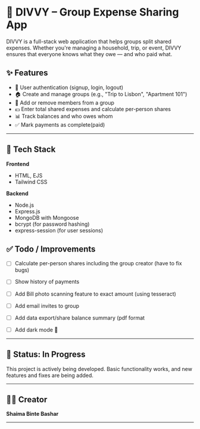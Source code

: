 # 💸 DIVVY – Group Expense Sharing App

DIVVY is a full-stack web application that helps groups split shared expenses. Whether you're managing a household, trip, or event, DIVVY ensures that everyone knows what they owe — and who paid what.



## ✨ Features

- 🔐 User authentication (signup, login, logout)
- 🏠 Create and manage groups (e.g., "Trip to Lisbon", "Apartment 101")
- 👥 Add or remove members from a group
- 💵 Enter total shared expenses and calculate per-person shares
- 📊 Track balances and who owes whom
- ✅ Mark payments as complete(paid)

---

## 🚀 Tech Stack

**Frontend**
- HTML, EJS
- Tailwind CSS

**Backend**
- Node.js
- Express.js
- MongoDB with Mongoose
- bcrypt (for password hashing)
- express-session (for user sessions)


## ✅ Todo / Improvements

- [ ] Calculate per-person shares including the group creator (have to fix bugs) 
- [ ] Show history of payments
- [ ] Add Bill photo scanning feature to exact amount (using tesseract)
- [ ] Add email invites to group
- [ ] Add data export/share balance summary (pdf format  
- [ ] Add dark mode 🌙  


---

## 🚧 Status: In Progress

This project is actively being developed. Basic functionality works, and new features and fixes are being added.

---

## 👩‍💻 Creator

**Shaima Binte Bashar**  

---
